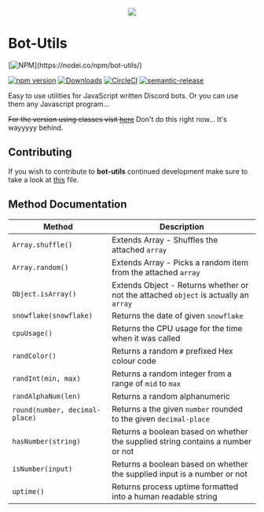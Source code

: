 <p align="center"> 
<img src="https://legacy.axelgreavette.xyz/v2/img/portfolio/botutils.png">
</p>

# Bot-Utils
[![NPM](https://nodei.co/npm/bot-utils.png?)](https://nodei.co/npm/bot-utils/) 

[![npm version](https://badge.fury.io/js/bot-utils.svg)](https://badge.fury.io/js/bot-utils) [![Downloads](https://img.shields.io/npm/dt/bot-utils.svg?maxAge=3600)](https://www.npmjs.com/package/bot-utils) [![CircleCI](https://circleci.com/gh/axelgreavette/bot-utils.svg?style=shield)](https://circleci.com/gh/axelgreavette/bot-utils) [![semantic-release](https://img.shields.io/badge/%20%20%F0%9F%93%A6%F0%9F%9A%80-semantic--release-e10079.svg)](https://github.com/semantic-release/semantic-release)


Easy to use utilities for JavaScript written Discord bots. Or you can use them any Javascript program...

~~For the version using classes visit [here](https://github.com/axelgreavette/bot-utils/tree/classes)~~  Don't do this right now... It's wayyyyy behind.

## Contributing
If you wish to contribute to **bot-utils** continued development make sure to take a look at [this](https://github.com/axelgreavette/bot-utils/blob/master/CONTRIBUTING.md) file.

## Method Documentation
| Method | Description |
|--|--|
|`Array.shuffle()` | Extends Array - Shuffles the attached `array` |
|`Array.random()` | Extends Array - Picks a random item from the attached `array`|
|`Object.isArray()` | Extends Object - Returns whether or not the attached `object` is actually an `array` |
|`snowflake(snowflake)`| Returns the date of given `snowflake` |
|`cpuUsage()` | Returns the CPU usage for the time when it was called |
|`randColor()`| Returns a random `#` prefixed Hex colour code |
|`randInt(min, max)`| Returns a random integer from a range of `mid` to `max` |
|`randAlphaNum(len)` | Returns a random alphanumeric |
|`round(number, decimal-place)` | Returns a the given `number` rounded to the given `decimal-place` |
|`hasNumber(string)` | Returns a boolean based on whether the supplied string contains a number or not |
|`isNumber(input)` | Returns a boolean based on whether the supplied input is a number or not |
|`uptime()` | Returns process uptime formatted into a human readable string |
